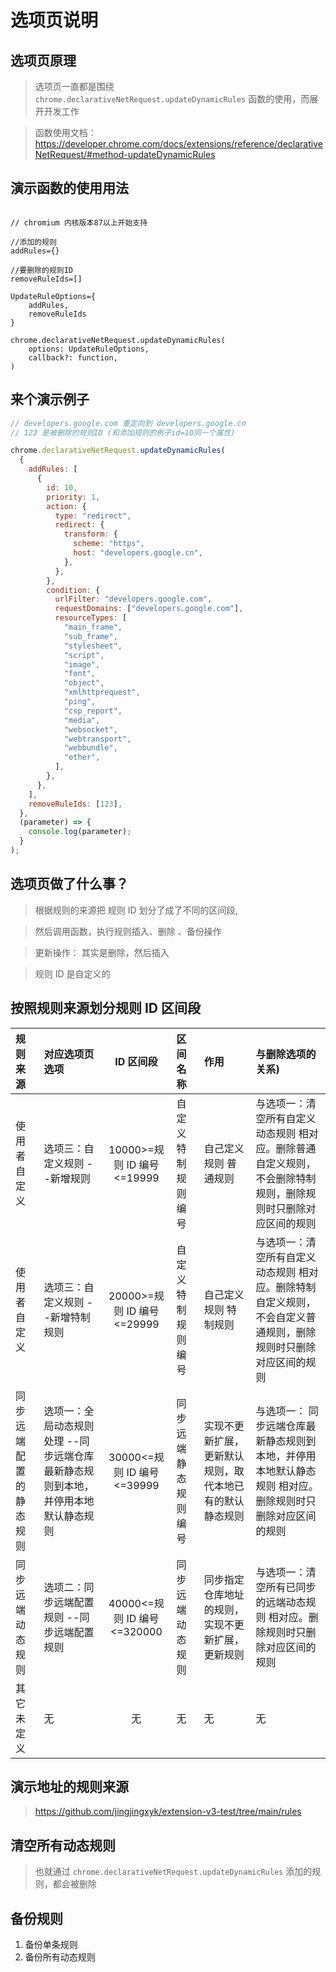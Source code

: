 # 选项页说明

## 选项页原理

> 选项页一直都是围绕 `chrome.declarativeNetRequest.updateDynamicRules` 函数的使用，而展开开发工作

> 函数使用文档： https://developer.chrome.com/docs/extensions/reference/declarativeNetRequest/#method-updateDynamicRules

## 演示函数的使用用法

```text

// chromium 内核版本87以上开始支持

//添加的规则
addRules={}

//要删除的规则ID
removeRuleIds=[]

UpdateRuleOptions={
    addRules,
    removeRuleIds
}

chrome.declarativeNetRequest.updateDynamicRules(
    options: UpdateRuleOptions,
    callback?: function,
)

```

## 来个演示例子

```javascript
// developers.google.com 重定向到 developers.google.cn
// 123 是被删除的规则ID (和添加规则的例子id=10同一个属性)

chrome.declarativeNetRequest.updateDynamicRules(
  {
    addRules: [
      {
        id: 10,
        priority: 1,
        action: {
          type: "redirect",
          redirect: {
            transform: {
              scheme: "https",
              host: "developers.google.cn",
            },
          },
        },
        condition: {
          urlFilter: "developers.google.com",
          requestDomains: ["developers.google.com"],
          resourceTypes: [
            "main_frame",
            "sub_frame",
            "stylesheet",
            "script",
            "image",
            "font",
            "object",
            "xmlhttprequest",
            "ping",
            "csp_report",
            "media",
            "websocket",
            "webtransport",
            "webbundle",
            "other",
          ],
        },
      },
    ],
    removeRuleIds: [123],
  },
  (parameter) => {
    console.log(parameter);
  }
);
```

## 选项页做了什么事？

> 根据规则的来源把 规则 ID 划分了成了不同的区间段,

> 然后调用函数，执行规则插入、删除 、备份操作

> 更新操作： 其实是删除，然后插入

> 规则 ID 是自定义的

## 按照规则来源划分规则 ID 区间段

| 规则来源               | 对应选项页选项                                                                    |          ID 区间段          | 区间名称             | 作用                                                     | 与删除选项的关系)                                                                                               |
| :--------------------- | :-------------------------------------------------------------------------------- | :-------------------------: | :------------------- | :------------------------------------------------------- | :-------------------------------------------------------------------------------------------------------------- |
| 使用者自定义           | 选项三：自定义规则 --新增规则                                                     | 10000>=规则 ID 编号<=19999  | 自定义特制规则编号   | 自己定义规则 普通规则                                    | 与选项一：清空所有自定义动态规则 相对应。删除普通自定义规则，不会删除特制规则，删除规则时只删除对应区间的规则   |
| 使用者自定义           | 选项三：自定义规则 --新增特制规则                                                 | 20000>=规则 ID 编号<=29999  | 自定义特制规则编号   | 自己定义规则 特制规则                                    | 与选项一：清空所有自定义动态规则 相对应。删除特制自定义规则，不会自定义普通规则，删除规则时只删除对应区间的规则 |
| 同步远端配置的静态规则 | 选项一：全局动态规则处理 --同步远端仓库最新静态规则到本地，并停用本地默认静态规则 | 30000<=规则 ID 编号<=39999  | 同步远端静态规则编号 | 实现不更新扩展，更新默认规则，取代本地已有的默认静态规则 | 与选项一： 同步远端仓库最新静态规则到本地，并停用本地默认静态规则 相对应。删除规则时只删除对应区间的规则        |
| 同步远端动态规则       | 选项二：同步远端配置规则 --同步远端配置规则                                       | 40000<=规则 ID 编号<=320000 | 同步远端动态规则     | 同步指定仓库地址的规则， 实现不更新扩展，更新规则        | 与选项一：清空所有已同步的远端动态规则 相对应。删除规则时只删除对应区间的规则                                   |
| 其它未定义             | 无                                                                                |             无              | 无                   | 无                                                       | 无                                                                                                              |

## 演示地址的规则来源

> https://github.com/jingjingxyk/extension-v3-test/tree/main/rules

## 清空所有动态规则

> 也就通过 `chrome.declarativeNetRequest.updateDynamicRules` 添加的规则，都会被删除

## 备份规则

1. 备份单条规则
2. 备份所有动态规则
